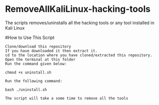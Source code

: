 # RemoveAllKaliLinux-hacking-tools

The scripts removes/uninstalls all the hacking tools or any tool installed in Kali Linux

#How to Use This Script

    Clone/download this repository
    If you have downloaded it then extract it.
    cd to the location where you have cloned/extracted this repository.
    Open the terminal at this folder
    Run the command given below:

    chmod +x uninstall.sh

    Run the following command:

    bash ./uninstall.sh

    The script will take a some time to remove all the tools
